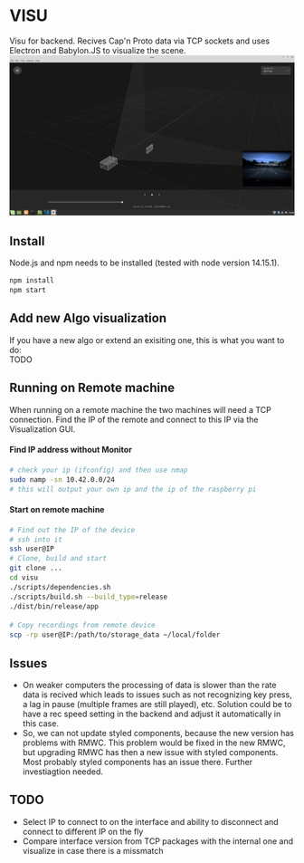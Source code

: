 # VISU

Visu for backend. Recives Cap'n Proto data via TCP sockets and uses Electron and Babylon.JS to visualize the scene.
![Screenshot](./assets/screenshot.png?raw=true)

## Install
Node.js and npm needs to be installed (tested with node version 14.15.1).
```bash
npm install
npm start
```
## Add new Algo visualization
If you have a new algo or extend an exisiting one, this is what you want to do:</br>
TODO

## Running on Remote machine
When running on a remote machine the two machines will need a TCP connection. Find the IP of the remote and connect to this IP via the Visualization GUI.
#### Find IP address without Monitor
```bash
# check your ip (ifconfig) and then use nmap
sudo namp -sn 10.42.0.0/24
# this will output your own ip and the ip of the raspberry pi
```
#### Start on remote machine
```bash
# Find out the IP of the device
# ssh into it
ssh user@IP
# Clone, build and start
git clone ...
cd visu
./scripts/dependencies.sh
./scripts/build.sh --build_type=release
./dist/bin/release/app

# Copy recordings from remote device
scp -rp user@IP:/path/to/storage_data ~/local/folder 
```

## Issues
- On weaker computers the processing of data is slower than the rate data is recived which leads to issues such as not recognizing key press, a lag in pause (multiple frames are still played), etc. 
Solution could be to have a rec speed setting in the backend and adjust it automatically in this case.
- So, we can not update styled components, because the new version has problems with RMWC. This problem would be fixed in the new RMWC, but upgrading RMWC has then a new issue with styled components. Most probably styled components has an issue there. Further investiagtion needed.

## TODO
- Select IP to connect to on the interface and ability to disconnect and connect to different IP on the fly
- Compare interface version from TCP packages with the internal one and visualize in case there is a missmatch